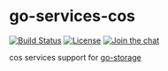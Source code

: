 # go-services-cos

[![Build Status](https://github.com/aos-dev/go-service-cos/workflows/Unit%20Test/badge.svg?branch=master)](https://github.com/aos-dev/go-service-cos/actions?query=workflow%3A%22Unit+Test%22)
[![License](https://img.shields.io/badge/license-apache%20v2-blue.svg)](https://github.com/Xuanwo/storage/blob/master/LICENSE)
[![Join the chat](https://img.shields.io/badge/chat-online-blue?style=flat&logo=zulip)](https://aos-dev.zulipchat.com/join/c3sqj64sp53tlau7oojg3yll/)

cos services support for [go-storage](https://github.com/aos-dev/go-storage)
